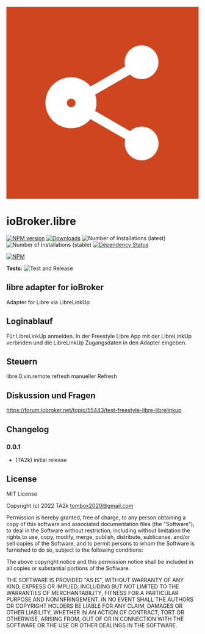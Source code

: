 ![Logo](admin/libre.png)
# ioBroker.libre

[![NPM version](https://img.shields.io/npm/v/iobroker.libre.svg)](https://www.npmjs.com/package/iobroker.libre)
[![Downloads](https://img.shields.io/npm/dm/iobroker.libre.svg)](https://www.npmjs.com/package/iobroker.libre)
![Number of Installations (latest)](https://iobroker.live/badges/libre-installed.svg)
![Number of Installations (stable)](https://iobroker.live/badges/libre-stable.svg)
[![Dependency Status](https://img.shields.io/david/TA2k/iobroker.libre.svg)](https://david-dm.org/TA2k/iobroker.libre)

[![NPM](https://nodei.co/npm/iobroker.libre.png?downloads=true)](https://nodei.co/npm/iobroker.libre/)

**Tests:** ![Test and Release](https://github.com/TA2k/ioBroker.libre/workflows/Test%20and%20Release/badge.svg)

## libre adapter for ioBroker

Adapter for Libre via LibreLinkUp

## Loginablauf

Für LibreLinkUp anmelden. In der Freestyle Libre App mit der LibreLinkUp verbinden und die LibreLinkUp Zugangsdaten in den Adapter eingeben.

## Steuern

libre.0.vin.remote.refresh manueller Refresh

## Diskussion und Fragen

<https://forum.iobroker.net/topic/55443/test-freestyle-libre-librelinkup>

## Changelog

### 0.0.1
* (TA2k) initial release

## License
MIT License

Copyright (c) 2022 TA2k <tombox2020@gmail.com>

Permission is hereby granted, free of charge, to any person obtaining a copy
of this software and associated documentation files (the "Software"), to deal
in the Software without restriction, including without limitation the rights
to use, copy, modify, merge, publish, distribute, sublicense, and/or sell
copies of the Software, and to permit persons to whom the Software is
furnished to do so, subject to the following conditions:

The above copyright notice and this permission notice shall be included in all
copies or substantial portions of the Software.

THE SOFTWARE IS PROVIDED "AS IS", WITHOUT WARRANTY OF ANY KIND, EXPRESS OR
IMPLIED, INCLUDING BUT NOT LIMITED TO THE WARRANTIES OF MERCHANTABILITY,
FITNESS FOR A PARTICULAR PURPOSE AND NONINFRINGEMENT. IN NO EVENT SHALL THE
AUTHORS OR COPYRIGHT HOLDERS BE LIABLE FOR ANY CLAIM, DAMAGES OR OTHER
LIABILITY, WHETHER IN AN ACTION OF CONTRACT, TORT OR OTHERWISE, ARISING FROM,
OUT OF OR IN CONNECTION WITH THE SOFTWARE OR THE USE OR OTHER DEALINGS IN THE
SOFTWARE.